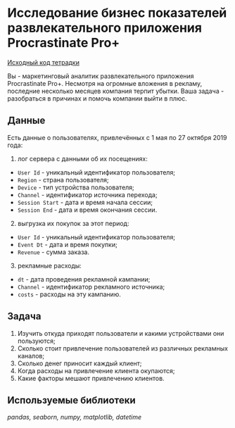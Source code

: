 # Исследование бизнес показателей развлекательного приложения Procrastinate Pro+

[Исходный код тетрадки](./business_indicators.ipynb)


Вы - маркетинговый аналитик развлекательного приложения Procrastinate Pro+. Несмотря на огромные вложения в рекламу, последние несколько месяцев компания терпит убытки. Ваша задача - разобраться в причинах и помочь компании выйти в плюс.


## Данные

Есть данные о пользователях, привлечённых с 1 мая по 27 октября 2019 года:

1) лог сервера с данными об их посещениях:
- `User Id` - уникальный идентификатор пользователя;
- `Region` - страна пользователя;
- `Device` - тип устройства пользователя;
- `Channel` - идентификатор источника перехода;
- `Session Start` - дата и время начала сессии;
- `Session End` - дата и время окончания сессии.


2) выгрузка их покупок за этот период:
- `User Id` - уникальный идентификатор пользователя;
- `Event Dt` - дата и время покупки;
- `Revenue` - сумма заказа.

3) рекламные расходы:
- `dt` - дата проведения рекламной кампании;
- `Channel` - идентификатор рекламного источника;
- `costs` - расходы на эту кампанию.


## Задача

1. Изучить откуда приходят пользователи и какими устройствами они пользуются;
2. Сколько стоит привлечение пользователей из различных рекламных каналов;
3. Сколько денег приносит каждый клиент;
4. Когда расходы на привлечение клиента окупаются;
5. Какие факторы мешают привлечению клиентов.

## Используемые библиотеки
*pandas, seaborn, numpy, matplotlib, datetime*